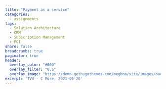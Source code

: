 ```yaml
---
title: "Payment as a service"
categories: 
  - assignments
tags:
  - Solution Architecture
  - CRM
  - Subscription Management
  - PCI
share: false
breadcrumbs: true
paginator: true
header:
  overlay_color: "#000"
  overlay_filter: "0.5"
  overlay_image: "https://demo.gethugothemes.com/meghna/site/images/backgrounds/hero-area.jpg"
excerpt: 'TV4 - C More, 2021-05-20'
---
```

 <Br/>
